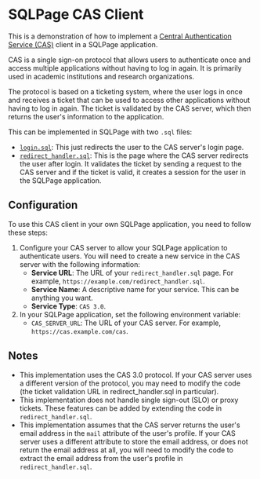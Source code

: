 # SQLPage CAS Client

This is a demonstration of how to implement a 
[Central Authentication Service (CAS)](https://apereo.github.io/cas/)
client in a SQLPage application.

CAS is a single sign-on protocol that allows users to authenticate once and access multiple applications without having to log in again. It is primarily used in academic institutions and research organizations.

The protocol is based on a ticketing system, where the user logs in once and receives a ticket that can be used to access other applications without having to log in again. The ticket is validated by the CAS server, which then returns the user's information to the application.

This can be implemented in SQLPage with two `.sql` files: 
 - [`login.sql`](login.sql): This just redirects the user to the CAS server's login page.
 - [`redirect_handler.sql`](redirect_handler.sql): This is the page where the CAS server redirects the user after login. It validates the ticket by sending a request to the CAS server and if the ticket is valid, it creates a session for the user in the SQLPage application.

## Configuration

To use this CAS client in your own SQLPage application, you need to follow these steps:

1. Configure your CAS server to allow your SQLPage application to authenticate users. You will need to create a new service in the CAS server with the following information:
   - **Service URL**: The URL of your `redirect_handler.sql` page. For example, `https://example.com/redirect_handler.sql`.
   - **Service Name**: A descriptive name for your service. This can be anything you want.
   - **Service Type**: `CAS 3.0`.
2. In your SQLPage application, set the following environment variable:
    - `CAS_SERVER_URL`: The URL of your CAS server. For example, `https://cas.example.com/cas`.

## Notes

- This implementation uses the CAS 3.0 protocol. If your CAS server uses a different version of the protocol, you may need to modify the code (the ticket validation URL in redirect_handler.sql in particular).
- This implementation does not handle single sign-out (SLO) or proxy tickets. These features can be added by extending the code in `redirect_handler.sql`.
- This implementation assumes that the CAS server returns the user's email address in the `mail` attribute of the user's profile. If your CAS server uses a different attribute to store the email address, or does not return the email address at all, you will need to modify the code to extract the email address from the user's profile in `redirect_handler.sql`.